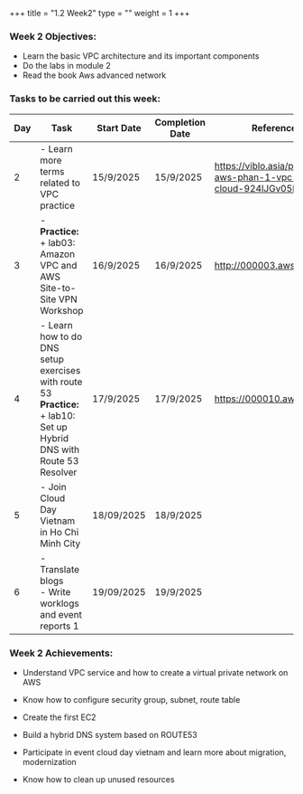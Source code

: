 +++
title = "1.2 Week2"
type = ""
weight = 1
+++

### Week 2 Objectives:

* Learn the basic VPC architecture and its important components
* Do the labs in module 2
* Read the book Aws advanced network

### Tasks to be carried out this week:
| Day |Task| Start Date | Completion Date | Reference Material|
| --- | ------------------------------------------------------------------------------------------------------------------------------------------------------------------------------------------------------ | ---------- | --------------- | ----------------------------------------- |
|2| - Learn more terms related to VPC practice | 15/9/2025 | 15/9/2025 | <https://viblo.asia/p/tim-hieu-ve-aws-phan-1-vpc-virtual-private-cloud-924lJGv05PM>
| 3   | - **Practice:** <br>+ lab03: Amazon VPC and AWS Site-to-Site VPN Workshop | 16/9/2025 | 16/9/2025 | <http://000003.awsstudygroup.com/> |
| 4   | - Learn how to do DNS setup exercises with route 53 <br> **Practice:** + lab10: Set up Hybrid DNS with Route 53 Resolver| 17/9/2025 | 17/9/2025| <https://000010.awsstudygroup.com/> |
| 5   | - Join Cloud Day Vietnam in Ho Chi Minh City | 18/09/2025 | 18/9/2025 |  |
| 6   | - Translate blogs <br> - Write worklogs and event reports 1 | 19/09/2025 | 19/9/2025 |  |



### Week 2 Achievements:

* Understand VPC service and how to create a virtual private network on AWS

* Know how to configure security group, subnet, route table

* Create the first EC2

* Build a hybrid DNS system based on ROUTE53

* Participate in event cloud day vietnam and learn more about migration, modernization

* Know how to clean up unused resources